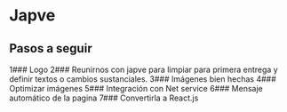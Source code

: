 # Japve
## Pasos a seguir

1### Logo
2### Reunirnos con japve para limpiar para primera entrega y definir textos o cambios sustanciales.
3### Imágenes bien hechas
4### Optimizar imágenes
5### Integración con Net service
6### Mensaje automático de la pagina
7### Convertirla a React.js
